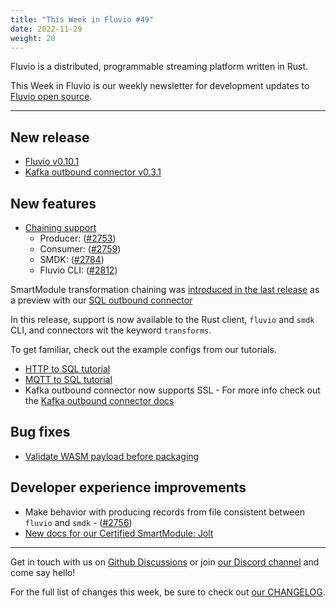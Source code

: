 ```yaml
---
title: "This Week in Fluvio #49"
date: 2022-11-29
weight: 20
---
```

Fluvio is a distributed, programmable streaming platform written in Rust.

This Week in Fluvio is our weekly newsletter for development updates to [Fluvio open source].

---

## New release

* [Fluvio v0.10.1](https://github.com/infinyon/fluvio/releases/tag/v0.10.1)
* [Kafka outbound connector v0.3.1]

## New features

* [Chaining support](smartmodules/core-concepts#chaining-with-cli)
  * Producer: ([#2753](https://github.com/infinyon/fluvio/pull/2753))
  * Consumer: ([#2759](https://github.com/infinyon/fluvio/pull/2759))
  * SMDK: ([#2784](https://github.com/infinyon/fluvio/pull/2784))
  * Fluvio CLI:  ([#2812](https://github.com/infinyon/fluvio/pull/2812))

SmartModule transformation chaining was [introduced in the last release](/news/this-week-in-fluvio-0048#smartmodule-chaining-preview) as a preview with our [SQL outbound connector]

In this release, support is now available to the Rust client, `fluvio` and `smdk` CLI, and connectors wit the keyword `transforms`.

To get familiar, check out the example configs from our tutorials.

* [HTTP to SQL tutorial]
* [MQTT to SQL tutorial]
* Kafka outbound connector now supports SSL - For more info check out the [Kafka outbound connector docs]

## Bug fixes

* [Validate WASM payload before packaging](https://github.com/infinyon/fluvio/pull/2760)

## Developer experience improvements
* Make behavior with producing records from file consistent between `fluvio` and `smdk` - ([#2756](https://github.com/infinyon/fluvio/pull/2756))
* [New docs for our Certified SmartModule: Jolt]

---

Get in touch with us on [Github Discussions] or join [our Discord channel] and come say hello!

For the full list of changes this week, be sure to check out [our CHANGELOG].

[Fluvio open source]: https://github.com/infinyon/fluvio
[our CHANGELOG]: https://github.com/infinyon/fluvio/blob/master/CHANGELOG.md
[our Discord channel]: https://discordapp.com/invite/bBG2dTz
[Github Discussions]: https://github.com/infinyon/fluvio/discussions

[Chaining support]:../docs/smartmodules/core-concepts#chaining-with-cli

[HTTP to SQL tutorial]: ../docs/fluvio/tutorials/http-to-sql
[MQTT to SQL tutorial]: ../docs/fluvio/tutorials/mqtt-to-sql

[Kafka outbound connector v0.3.1]: ../docs/hub/connectors/outbound/kafka
[SQL outbound connector]: ../docs/hub/connectors/outbound/sql
[Kafka outbound connector docs]: ../docs/hub/connectors/outbound/kafka
[New docs for our Certified SmartModule: Jolt]: ../docs/hub/smartmodules/jolt
